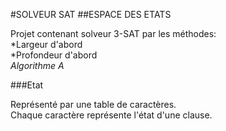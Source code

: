 #SOLVEUR SAT
##ESPACE DES ETATS

Projet contenant solveur 3-SAT par les méthodes:        
*Largeur d'abord  
*Profondeur d'abord  
*Algorithme A*      

###Etat

Représenté par une table de caractères.  
Chaque caractère représente l'état d'une clause.   
